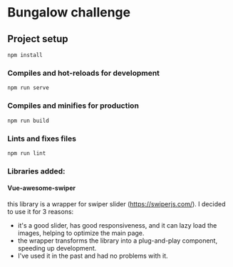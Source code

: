 # Bungalow challenge

## Project setup
```
npm install
```

### Compiles and hot-reloads for development
```
npm run serve
```

### Compiles and minifies for production
```
npm run build
```

### Lints and fixes files
```
npm run lint
```

### Libraries added:

#### Vue-awesome-swiper

this library is a wrapper for 
swiper slider (https://swiperjs.com/). I decided to use it for 3 reasons:
- it's a good slider, has good responsiveness, and it can lazy load the images, helping to optimize the main page.
- the wrapper transforms the library into a plug-and-play component, speeding up development.
- I've used it in the past and had no problems with it.